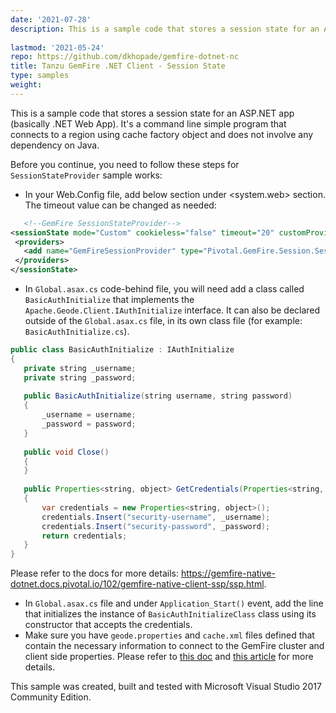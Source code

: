 ```yaml
---
date: '2021-07-28'
description: This is a sample code that stores a session state for an ASP.NET app (basically .NET Web App). It's a simple command line program that connects to a region using a cache factory object and does not involve any dependency on Java.
  
lastmod: '2021-05-24'
repo: https://github.com/dkhopade/gemfire-dotnet-nc
title: Tanzu GemFire .NET Client - Session State
type: samples
weight: 
---
```


This is a sample code that stores a session state for an ASP.NET app (basically .NET Web App). It's a command line simple program that connects to a region using cache factory object and does not involve any dependency on Java.

Before you continue, you need to follow these steps for `SessionStateProvider` sample works:

- In your Web.Config file, add below section under <system.web> section. The timeout value can be changed as needed:
 ```xml
    <!--GemFire SessionStateProvider-->
<sessionState mode="Custom" cookieless="false" timeout="20" customProvider="GemFireSessionProvider">
  <providers>
    <add name="GemFireSessionProvider" type="Pivotal.GemFire.Session.SessionStateStore" region="sessionStateRegion"/>
  </providers>
</sessionState>
 ```

- In `Global.asax.cs` code-behind file, you will need add a class called `BasicAuthInitialize` that implements the `Apache.Geode.Client.IAuthInitialize` interface. It can also be declared outside of the `Global.asax.cs` file, in its own class file (for example: `BasicAuthInitialize.cs`).

 ```java
 public class BasicAuthInitialize : IAuthInitialize
{
    private string _username;
    private string _password;
    
    public BasicAuthInitialize(string username, string password)
    {
        _username = username;
        _password = password;
    }
    
    public void Close()
    {
    }
    
    public Properties<string, object> GetCredentials(Properties<string, string> props, string server)
    {
        var credentials = new Properties<string, object>();
        credentials.Insert("security-username", _username);
        credentials.Insert("security-password", _password);
        return credentials;
    }
}
 ```
Please refer to the docs for more details: https://gemfire-native-dotnet.docs.pivotal.io/102/gemfire-native-client-ssp/ssp.html.

- In `Global.asax.cs` file and under `Application_Start()` event, add the line that initializes the instance of `BasicAuthInitializeClass` class using its constructor that accepts the credentials.
- Make sure you have `geode.properties` and `cache.xml` files defined that contain the necessary information to connect to the GemFire cluster and client side properties. Please refer to [this doc](https://gemfire-native-dotnet.docs.pivotal.io/102/geode-native-client-dotnet/configuring/system-level-configuration.html) and [this article](https://community.pivotal.io/s/article/How-to-configure-geode-properties-file-for-GemFire-NET-Native-Client-10-2-with-an-ASP-NET-application?language=en_US) for more details. 

This sample was created, built and tested with Microsoft Visual Studio 2017 Community Edition.